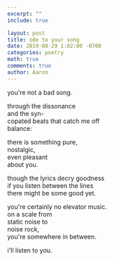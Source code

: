 ```yaml
---
excerpt: ""
include: true

layout: post
title: ode to your song
date: 2019-08-29 1:02:00 -0700
categories: poetry
math: true
comments: true
author: Aaron
---
```


you're not a bad song.  

through the dissonance  
and the syn-  
copated beats that catch me off  
balance:  

there is something pure,  
nostalgic,  
even pleasant  
about you.  

though the lyrics decry goodness  
if you listen between the lines  
there might be some good yet.  

you're certainly no elevator music.  
on a scale from  
static noise to  
noise rock,  
you're somewhere in between.  

i'll listen to you.  

